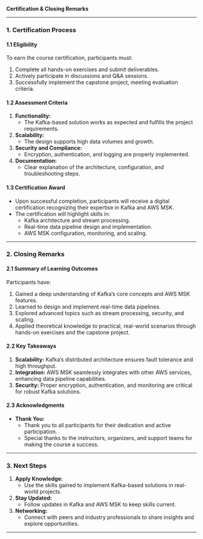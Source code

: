 **Certification & Closing Remarks**

---

### **1. Certification Process**

#### **1.1 Eligibility**
To earn the course certification, participants must:
1. Complete all hands-on exercises and submit deliverables.
2. Actively participate in discussions and Q&A sessions.
3. Successfully implement the capstone project, meeting evaluation criteria.

#### **1.2 Assessment Criteria**
1. **Functionality:**
   - The Kafka-based solution works as expected and fulfills the project requirements.
2. **Scalability:**
   - The design supports high data volumes and growth.
3. **Security and Compliance:**
   - Encryption, authentication, and logging are properly implemented.
4. **Documentation:**
   - Clear explanation of the architecture, configuration, and troubleshooting steps.

#### **1.3 Certification Award**
- Upon successful completion, participants will receive a digital certification recognizing their expertise in Kafka and AWS MSK.
- The certification will highlight skills in:
  - Kafka architecture and stream processing.
  - Real-time data pipeline design and implementation.
  - AWS MSK configuration, monitoring, and scaling.

---

### **2. Closing Remarks**

#### **2.1 Summary of Learning Outcomes**
Participants have:
1. Gained a deep understanding of Kafka’s core concepts and AWS MSK features.
2. Learned to design and implement real-time data pipelines.
3. Explored advanced topics such as stream processing, security, and scaling.
4. Applied theoretical knowledge to practical, real-world scenarios through hands-on exercises and the capstone project.

#### **2.2 Key Takeaways**
1. **Scalability:** Kafka’s distributed architecture ensures fault tolerance and high throughput.
2. **Integration:** AWS MSK seamlessly integrates with other AWS services, enhancing data pipeline capabilities.
3. **Security:** Proper encryption, authentication, and monitoring are critical for robust Kafka solutions.

#### **2.3 Acknowledgments**
- **Thank You:**
   - Thank you to all participants for their dedication and active participation.
   - Special thanks to the instructors, organizers, and support teams for making the course a success.

---

### **3. Next Steps**
1. **Apply Knowledge:**
   - Use the skills gained to implement Kafka-based solutions in real-world projects.
2. **Stay Updated:**
   - Follow updates in Kafka and AWS MSK to keep skills current.
3. **Networking:**
   - Connect with peers and industry professionals to share insights and explore opportunities.

---

